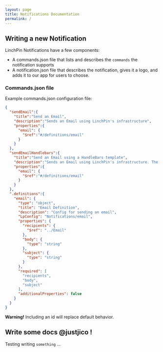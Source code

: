 ```yaml
---
layout: page
title: Notifications Documentation
permalink: /
---
```


## Writing a new Notification

LinchPin Notifications have a few components:
* A commands.json file that lists and describes the `commands` the notification supports
* A notification.json file that describes the notification, gives it a logo, and adds it to our app for users to choose.

### Commands.json file

Example commands.json configuration file:
```json
{
  "sendEmail":{
    "title":"Send an Email",
    "description":"Sends an Email using LinchPin's infrastructure",
    "properties":{
      "email": {
        "$ref":"#/definitions/email"
      }
    }
  },
  "sendEmailHandlebars":{
    "title":"Send an Email using a HandleBars template",
    "description":"Sends an Email using LinchPin's infrastructure. The body variable is a HandlerBars template and it renders event data passed in.",
    "properties":{
      "email": {
        "$ref":"#/definitions/email"
      }
    }
  },
  ".definitions":{
    "email": {
      "type": "object",
      "title": "Email Definition",
      "description": "Config for sending an email",
      "LpConfig": "Notifications/email",
      "properties": {
        "recipients": {
          "$ref": "../Email"
        },
        "body": {
          "type": "string"
        },
        "subject": {
          "type": "string"
        }
      },
      "required": [
        "recipients",
        "body",
        "subject"
      ],
      "additionalProperties": false
    }
  }
}
```
<div class="alert alert-danger"><b>Warning!</b> Including an id will replace default behavior. </div>

## Write some docs @justjico !


Testing writing `something` ...
